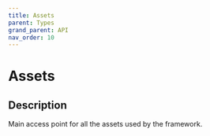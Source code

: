 ```yaml
---
title: Assets
parent: Types
grand_parent: API
nav_order: 10
---
```


# Assets

## Description

Main access point for all the assets used by the framework.
